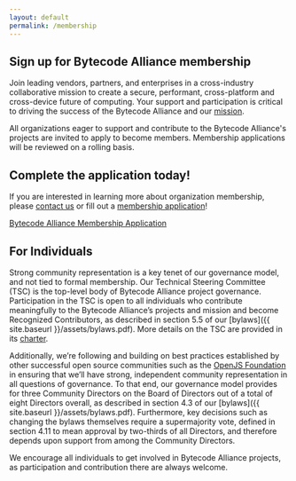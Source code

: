 ```yaml
---
layout: default
permalink: /membership
---
```


<section>
    <div class="container w-container">
        <div class="width-container">
<div id="membership-hero">

<div id="membership-hero-image"></div>
<div id="membership-intro" markdown="1">

## Sign up for Bytecode Alliance membership

Join leading vendors, partners, and enterprises in a cross-industry collaborative mission to create a secure, performant, cross-platform and cross-device future of computing. Your support and participation is critical to driving the success of the Bytecode Alliance and our [mission](mission).

All organizations eager to support and contribute to the Bytecode Alliance's projects are invited to apply to become members. Membership applications will be reviewed on a rolling basis.

</div>
<div class="clear"></div>
</div>

<div id="apply-callout" markdown=1>

## Complete the application today!

If you are interested in learning more about organization membership, please [contact us](mailto:membership@bytecodealliance.org) or fill out a [membership application](assets/membership-agreement.pdf)!

<div class="join-button"><a href="{{ site.baseurl }}/join">Bytecode Alliance Membership Application</a></div>

</div>

<div markdown=1>

## For Individuals

Strong community representation is a key tenet of our governance model, and not tied to formal membership. Our Technical Steering Committee (TSC) is the top-level body of Bytecode Alliance project governance. Participation in the TSC is open to all individuals who contribute meaningfully to the Bytecode Alliance’s projects and mission and become Recognized Contributors, as described in section 5.5 of our [bylaws]({{ site.baseurl }}/assets/bylaws.pdf). More details on the TSC are provided in its [charter](https://github.com/bytecodealliance/governance/blob/main/TSC/charter.md).

Additionally, we’re following and building on best practices established by other successful open source communities such as the [OpenJS Foundation](https://openjsf.org/) in ensuring that we’ll have strong, independent community representation in all questions of governance. To that end, our governance model provides for three Community Directors on the Board of Directors out of a total of eight Directors overall, as described in section 4.3 of our [bylaws]({{ site.baseurl }}/assets/bylaws.pdf). Furthermore, key decisions such as changing the bylaws themselves require a supermajority vote, defined in section 4.11 to mean approval by two-thirds of all Directors, and therefore depends upon support from among the Community Directors.

We encourage all individuals to get involved in Bytecode Alliance projects, as participation and contribution there are always welcome.

</div>

</div>
</div>
</section>
